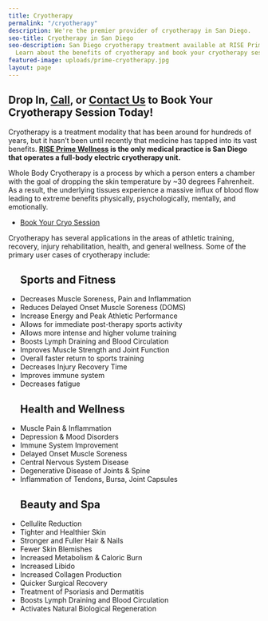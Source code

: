 ```yaml
---
title: Cryotherapy
permalink: "/cryotherapy"
description: We're the premier provider of cryotherapy in San Diego.
seo-title: Cryotherapy in San Diego
seo-description: San Diego cryotherapy treatment available at RISE Prime Wellness.
  Learn about the benefits of cryotherapy and book your cryotherapy session online.
featured-image: uploads/prime-cryotherapy.jpg
layout: page
---
```


## Drop In, [Call](tel:1-858-314-9610), or [Contact Us](#contact) to Book Your Cryotherapy Session Today!

Cryotherapy is a treatment modality that has been around for hundreds of years, but it hasn’t been until recently that medicine has tapped into its vast benefits. **[RISE Prime Wellness](/) is the only medical practice is San Diego that operates a full-body electric cryotherapy unit.**

Whole Body Cryotherapy is a process by which a person enters a chamber with the goal of dropping the skin temperature by ~30 degrees Fahrenheit. As a result, the underlying tissues experience a massive influx of blood flow leading to extreme benefits physically, psychologically, mentally, and emotionally.

<!-- Vagaro Cyro Booking Button -->
<ul class="actions">
  <li><a href="https://www.vagaro.com/riseprimewellness/services" class="button special book-btn" target="_blank">Book Your Cryo Session</a></li>
</ul>

Cryotherapy has several applications in the areas of athletic training, recovery, injury rehabilitation, health, and general wellness. Some of the primary user cases of cryotherapy include:

<section id="flex-section">
  <ul class="cryo-use-list">
    <h2>Sports and Fitness</h2>
    <li>Decreases Muscle Soreness, Pain and Inflammation</li>
    <li>Reduces Delayed Onset Muscle Soreness (DOMS)</li>
    <li>Increase Energy and Peak Athletic Performance</li>
    <li>Allows for immediate post-therapy sports activity</li>
    <li>Allows more intense and higher volume training</li>
    <li>Boosts Lymph Draining and Blood Circulation</li>
    <li>Improves Muscle Strength and Joint Function</li>
    <li>Overall faster return to sports training</li>
    <li>Decreases Injury Recovery Time</li>
    <li>Improves immune system</li>
    <li>Decreases fatigue</li>
  </ul>
  <ul class="cryo-use-list">
    <h2>Health and Wellness</h2>
    <li>Muscle Pain & Inflammation</li>
    <li>Depression & Mood Disorders</li>
    <li>Immune System Improvement</li>
    <li>Delayed Onset Muscle Soreness</li>
    <li>Central Nervous System Disease</li>
    <li>Degenerative Disease of Joints & Spine</li>
    <li>Inflammation of Tendons, Bursa, Joint Capsules</li>
  </ul>
  <ul class="cryo-use-list">
    <h2>Beauty and Spa</h2>
    <li>Cellulite Reduction</li>
    <li>Tighter and Healthier Skin</li>
    <li>Stronger and Fuller Hair & Nails</li>
    <li>Fewer Skin Blemishes</li>
    <li>Increased Metabolism & Caloric Burn</li>
    <li>Increased Libido</li>
    <li>Increased Collagen Production</li>
    <li>Quicker Surgical Recovery</li>
    <li>Treatment of Psoriasis and Dermatitis</li>
    <li>Boosts Lymph Draining and Blood Circulation</li>
    <li>Activates Natural Biological Regeneration</li>
  </ul>
</section>
